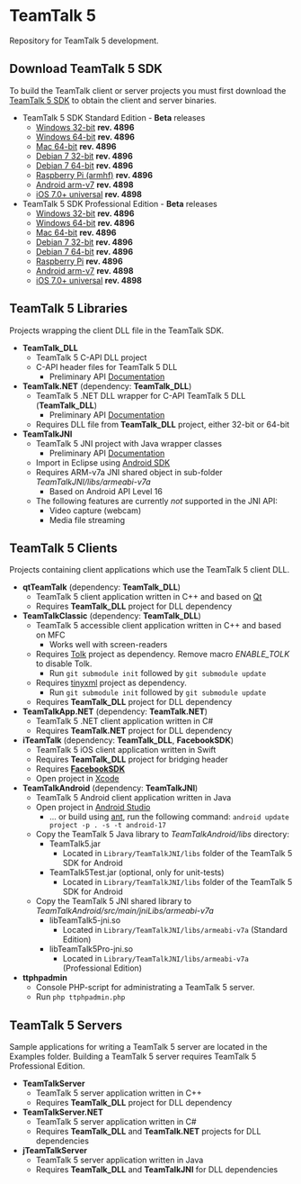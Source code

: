 # TeamTalk 5

Repository for TeamTalk 5 development.

## Download TeamTalk 5 SDK

To build the TeamTalk client or server projects you must first download the
[TeamTalk 5 SDK](http://www.bearware.dk/?page_id=393) to obtain the client and server binaries.

* TeamTalk 5 SDK Standard Edition - **Beta** releases
  * [Windows 32-bit](http://bearware.dk/test/teamtalksdk/v5.2.3.4896/tt5sdk_v5.2.3.4896_win32.7z) **rev. 4896**
  * [Windows 64-bit](http://bearware.dk/test/teamtalksdk/v5.2.3.4896/tt5sdk_v5.2.3.4896_win64.7z) **rev. 4896**
  * [Mac 64-bit](http://bearware.dk/test/teamtalksdk/v5.2.3.4896/tt5sdk_v5.2.3.4896_macos_x86_64.7z) **rev. 4896**
  * [Debian 7 32-bit](http://bearware.dk/test/teamtalksdk/v5.2.3.4896/tt5sdk_v5.2.3.4896_debian7_i386.7z) **rev. 4896**
  * [Debian 7 64-bit](http://bearware.dk/test/teamtalksdk/v5.2.3.4896/tt5sdk_v5.2.3.4896_debian7_x86_64.7z) **rev. 4896**
  * [Raspberry Pi (armhf)](http://bearware.dk/test/teamtalksdk/v5.2.3.4896/tt5sdk_v5.2.3.4896_raspbian_armhf.7z) **rev. 4896**
  * [Android arm-v7](http://bearware.dk/test/teamtalksdk/v5.3.0.4898/tt5sdk_v5.3.0.4898_android_armv7a.7z)  **rev. 4898**
  * [iOS 7.0+ universal](http://bearware.dk/test/teamtalksdk/v5.3.0.4898/tt5sdk_v5.3.0.4898_ios_universal.7z)  **rev. 4898**
* TeamTalk 5 SDK Professional Edition - **Beta** releases
  * [Windows 32-bit](http://bearware.dk/test/teamtalksdk/v5.2.3.4896/tt5prosdk_v5.2.3.4896_win32.7z) **rev. 4896**
  * [Windows 64-bit](http://bearware.dk/test/teamtalksdk/v5.2.3.4896/tt5prosdk_v5.2.3.4896_win64.7z) **rev. 4896**
  * [Mac 64-bit](http://bearware.dk/test/teamtalksdk/v5.2.3.4896/tt5prosdk_v5.2.3.4896_macos_x86_64.7z) **rev. 4896**
  * [Debian 7 32-bit](http://bearware.dk/test/teamtalksdk/v5.2.3.4896/tt5prosdk_v5.2.3.4896_debian7_i386.7z) **rev. 4896**
  * [Debian 7 64-bit](http://bearware.dk/test/teamtalksdk/v5.2.3.4896/tt5prosdk_v5.2.3.4896_debian7_x86_64.7z) **rev. 4896**
  * [Raspberry Pi](http://bearware.dk/test/teamtalksdk/v5.2.3.4896/tt5prosdk_v5.2.3.4896_raspbian_armhf.7z) **rev. 4896**
  * [Android arm-v7](http://bearware.dk/test/teamtalksdk/v5.3.0.4898/tt5prosdk_v5.3.0.4898_android_armv7a.7z)  **rev. 4898**
  * [iOS 7.0+ universal](http://bearware.dk/test/teamtalksdk/v5.3.0.4898/tt5prosdk_v5.3.0.4898_ios_universal.7z)  **rev. 4898**

## TeamTalk 5 Libraries
Projects wrapping the client DLL file in the TeamTalk SDK.
* **TeamTalk_DLL**
  * TeamTalk 5 C-API DLL project 
  * C-API header files for TeamTalk 5 DLL
    * Preliminary API [Documentation](http://bearware.dk/test/teamtalksdk/v5.3.0.4898/docs/C-API/)
* **TeamTalk.NET** (dependency: **TeamTalk_DLL**)
  * TeamTalk 5 .NET DLL wrapper for C-API TeamTalk 5 DLL (**TeamTalk_DLL**)
    * Preliminary API [Documentation](http://bearware.dk/test/teamtalksdk/v5.3.0.4898/docs/NET/)
  * Requires DLL file from **TeamTalk_DLL** project, either 32-bit or 64-bit
* **TeamTalkJNI**
  * TeamTalk 5 JNI project with Java wrapper classes
    * Preliminary API [Documentation](http://bearware.dk/test/teamtalksdk/v5.3.0.4898/docs/Java/)
  * Import in Eclipse using [Android SDK](http://developer.android.com/sdk/index.html)
  * Requires ARM-v7a JNI shared object in sub-folder *TeamTalkJNI/libs/armeabi-v7a*
    * Based on Android API Level 16
  * The following features are currently *not* supported in the JNI API:
    * Video capture (webcam)
    * Media file streaming

## TeamTalk 5 Clients
Projects containing client applications which use the TeamTalk 5 client DLL.
* **qtTeamTalk** (dependency: **TeamTalk_DLL**)
  * TeamTalk 5 client application written in C++ and based on [Qt](http://www.qt.io)
  * Requires **TeamTalk_DLL** project for DLL dependency
* **TeamTalkClassic** (dependency: **TeamTalk_DLL**)
  * TeamTalk 5 accessible client application written in C++ and based on MFC
    * Works well with screen-readers
  * Requires [Tolk](https://github.com/dkager/tolk) project as dependency. Remove macro *ENABLE_TOLK* to disable Tolk.
    * Run ```git submodule init``` followed by ```git submodule update```
  * Requires [tinyxml](https://github.com/bear101/tinyxml) project as dependency.
    * Run ```git submodule init``` followed by ```git submodule update```
  * Requires **TeamTalk_DLL** project for DLL dependency
* **TeamTalkApp.NET** (dependency: **TeamTalk.NET**)
  * TeamTalk 5 .NET client application written in C#
  * Requires **TeamTalk.NET** project for DLL dependency
* **iTeamTalk** (dependency: **TeamTalk_DLL**, **FacebookSDK**)
  * TeamTalk 5 iOS client application written in Swift
  * Requires **TeamTalk_DLL** project for bridging header
  * Requires **[FacebookSDK](https://developers.facebook.com/docs/ios)**
  * Open project in [Xcode](https://developer.apple.com/xcode/)
* **TeamTalkAndroid** (dependency: **TeamTalkJNI**)
  * TeamTalk 5 Android client application written in Java
  * Open project in [Android Studio](https://developer.android.com/studio/intro/index.html)
    * ... or build using [ant](http://ant.apache.org), run the following command: ```android update project -p . -s -t android-17```
  * Copy the TeamTalk 5 Java library to *TeamTalkAndroid/libs* directory:
    * TeamTalk5.jar
      * Located in ```Library/TeamTalkJNI/libs``` folder of the TeamTalk 5 SDK for Android
    * TeamTalk5Test.jar (optional, only for unit-tests)
      * Located in ```Library/TeamTalkJNI/libs``` folder of the TeamTalk 5 SDK for Android
  * Copy the TeamTalk 5 JNI shared library to *TeamTalkAndroid/src/main/jniLibs/armeabi-v7a*
    * libTeamTalk5-jni.so
        * Located in ```Library/TeamTalkJNI/libs/armeabi-v7a``` (Standard Edition)
    * libTeamTalk5Pro-jni.so
        * Located in ```Library/TeamTalkJNI/libs/armeabi-v7a``` (Professional Edition)
* **ttphpadmin**
  * Console PHP-script for administrating a TeamTalk 5 server.
  * Run ```php ttphpadmin.php```

## TeamTalk 5 Servers
Sample applications for writing a TeamTalk 5 server are located in the Examples folder. Building a TeamTalk 5 server requires TeamTalk 5 Professional Edition.
* **TeamTalkServer**
  * TeamTalk 5 server application written in C++
  * Requires **TeamTalk_DLL** project for DLL dependency
* **TeamTalkServer.NET**
  * TeamTalk 5 server application written in C#
  * Requires **TeamTalk_DLL** and **TeamTalk.NET** projects for DLL dependencies
* **jTeamTalkServer**
  * TeamTalk 5 server application written in Java
  * Requires **TeamTalk_DLL** and **TeamTalkJNI** for DLL dependencies
